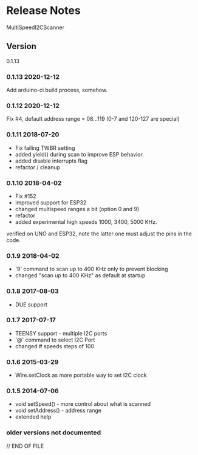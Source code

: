 # Release Notes

MultiSpeedI2CScanner

## Version 

0.1.13

### 0.1.13  2020-12-12

Add arduino-ci build process, somehow.

### 0.1.12  2020-12-12

FIx #4, default address range = 08...119 (0-7 and 120-127 are special)

### 0.1.11  2018-07-20

+ Fix failing TWBR setting
+ added yield() during scan to improve ESP behavior.
+ added disable interrupts flag
+ refactor / cleanup

### 0.1.10  2018-04-02

+ Fix #152
+ improved support for ESP32
+ changed multispeed ranges a bit (option 0 and 9)
+ refactor
+ added experimental high speeds 1000, 3400, 5000 KHz.

verified on UNO and ESP32,
note the latter one must adjust the pins in the code.

### 0.1.9   2018-04-02

+ '9' command to scan up to 400 KHz only to prevent blocking
+ changed "scan up to 400 KHz" as default at startup

### 0.1.8   2017-08-03

+ DUE support

### 0.1.7   2017-07-17

+ TEENSY support - multiple I2C ports
+ '@' command to select I2C Port
+ changed # speeds steps of 100

### 0.1.6   2015-03-29

+ Wire.setClock as more portable way to set I2C clock

### 0.1.5   2014-07-06

+ void setSpeed()   - more control about what is scanned
+ void setAddress() - address range
+ extended help

### older versions not documented


// END OF FILE